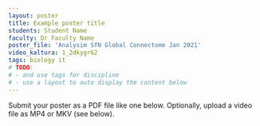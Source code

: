 ```yaml
---
layout: poster
title: Example poster title
students: Student Name
faculty: Dr Faculty Name
poster_file: 'Analysim SfN Global Connectome Jan 2021'
video_kaltura: 1_2dkygr62
tags: biology it
# TODO:
# - and use tags for discipline
# - use a layout to auto display the content below
---
```

Submit your poster as a PDF file like one below. Optionally, upload a video file as MP4 or MKV (see below).


